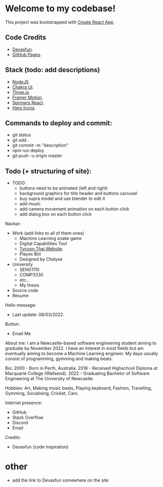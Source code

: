 # Welcome to my codebase!

This project was bootstrapped with [Create React App](https://github.com/facebook/create-react-app).

## Code Credits

* [Devasfun](https://github.com/craftzdog/craftzdog-homepage).
* [GitHub Pages](https://github.com/gitname/react-gh-pages).

## Stack (todo: add descriptions)

* [NodeJS](https://nodejs.org/en/).
* [Chakra UI](https://chakra-ui.com/).
* [Three.js](https://threejs.org/).
* [Framer Motion](https://www.framer.com/motion/).
* [Spinners React](https://github.com/adexin/spinners-react/).
* [Hero Icons](https://heroicons.com/).

## Commands to deploy and commit:

* git status
* git add .
* git commit -m "description"
* npm run deploy
* git push -u origin master

## Todo (+ structuring of site):
* TODO:
    * buttons need to be animated (left and right)
    * background graphics for title header and buttons carousel
    * buy supra model and use blender to edit it
    * add music
    * add camera movement animation on each button click
    * add dialog box on each button click

Navbar:
* Work (add links to all of them ones)
    * Machine Learning snake game
    * Digital Capabilities Tool
    * [Tycoon Thai Website](https://tycoonthai.com.au/).
    * Playes Bot
    * Designed by Chalyse
* University
    * SENG1110
    * COMP3330
    * etc..
    * My thesis
* Source code
* Resume

Hello message:
* Last update: 06/03/2022.

Button:
- Email Me

About me:
I am a Newcastle-based software engineering student aiming to graduate by November 2022. I have an interest in most fields but am eventually aiming to become a Machine Learning engineer. My days usually consist of programming, gymming and making beats.

Bio:
2000 - Born in Perth, Australia.
2018 - Received Highschool Diploma at Macquarie College (Wallsend).
2022 - Graduating Bachelor of Software Engineering at The University of Newcastle.

Hobbies:
Art, Making music beats, Playing keyboard, Fashion, Travelling, Gymming, Socialising, Cricket, Cars.

Internet presence:
* GitHub
* Stack Overflow
* Discord
* Email

Credits:
* Devasfun (code inspiration)

# other

- add the link to Devasfun somewhere on the site